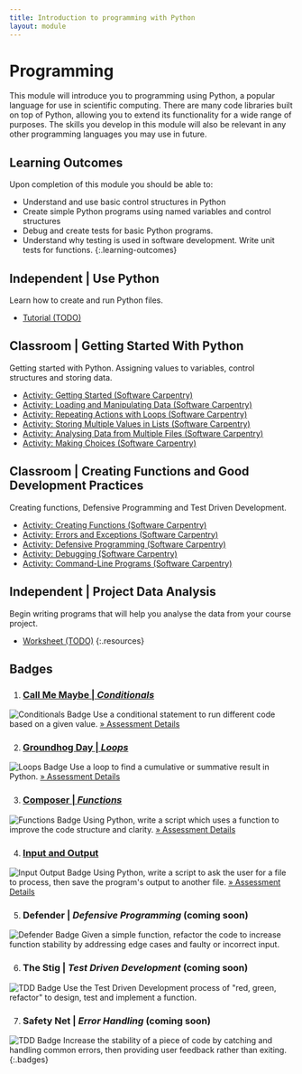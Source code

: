```yaml
---
title: Introduction to programming with Python
layout: module
---
```



# Programming

This module will introduce you to programming using Python, a popular language for use in scientific computing. There are many code libraries built on top of Python, allowing you to extend its functionality for a wide range of purposes.  The skills you develop in this module will also be relevant in any other programming languages you may use in future.


## Learning Outcomes

Upon completion of this module you should be able to:

-  Understand and use basic control structures in Python
-  Create simple Python programs using named variables and control structures
-  Debug and create tests for basic Python programs.
- Understand why testing is used in software development. Write unit tests for functions.
{:.learning-outcomes}



## Independent | Use Python


Learn how to create and run Python files.

- [Tutorial (TODO)](#)






## Classroom | Getting Started With Python

Getting started with Python. Assigning values to variables, control structures and storing data.

- [Activity: Getting Started (Software Carpentry)](http://swcarpentry.github.io/python-novice-inflammation/)
- [Activity: Loading and Manipulating Data (Software Carpentry)](http://swcarpentry.github.io/python-novice-inflammation/01-numpy/)
- [Activity: Repeating Actions with Loops (Software Carpentry)](http://swcarpentry.github.io/python-novice-inflammation/02-loop/)
- [Activity: Storing Multiple Values in Lists (Software Carpentry)](http://swcarpentry.github.io/python-novice-inflammation/03-lists/)
- [Activity: Analysing Data from Multiple Files (Software Carpentry)](http://swcarpentry.github.io/python-novice-inflammation/04-files/)
- [Activity: Making Choices (Software Carpentry)](http://swcarpentry.github.io/python-novice-inflammation/05-cond/)








## Classroom | Creating Functions and Good Development Practices

Creating functions, Defensive Programming and Test Driven Development.

- [Activity: Creating Functions (Software Carpentry)](http://swcarpentry.github.io/python-novice-inflammation/06-func/)
- [Activity: Errors and Exceptions (Software Carpentry)](http://swcarpentry.github.io/python-novice-inflammation/07-errors/)
- [Activity: Defensive Programming (Software Carpentry)](http://swcarpentry.github.io/python-novice-inflammation/08-defensive/)
- [Activity: Debugging (Software Carpentry)](http://swcarpentry.github.io/python-novice-inflammation/09-debugging/)
- [Activity: Command-Line Programs (Software Carpentry)](http://swcarpentry.github.io/python-novice-inflammation/10-cmdline/)







## Independent | Project Data Analysis

Begin writing programs that will help you analyse the data from your course project. 

- [Worksheet (TODO)](#)
{:.resources}





## Badges

1. ### [Call Me Maybe | _Conditionals_](badges/call-me-maybe.html)
  ![Conditionals Badge](badges/images/call-me-maybe.png)
  Use a conditional statement to run different code based on a given value.
  [&raquo; Assessment Details](badges/call-me-maybe.html)

2. ### [Groundhog Day | _Loops_](badges/groundhog-day.html)
  ![Loops Badge](badges/images/groundhog-day.png)
  Use a loop to find a cumulative or summative result in Python.
  [&raquo; Assessment Details](badges/groundhog-day.html)

3. ### [Composer | _Functions_](badges/composer.html)
  ![Functions Badge](badges/images/composer.png)
  Using Python, write a script which uses a function to improve the code structure and clarity.
  [&raquo; Assessment Details](badges/composer.html)

4. ### [Input and Output](badges/input-output.html)
  ![Input Output Badge](badges/images/input-output.png)
  Using Python, write a script to ask the user for a file to process, then save the program's output to another file.
  [&raquo; Assessment Details](badges/input-output.html)

5. ### Defender | _Defensive Programming_ (coming soon)
  ![Defender Badge](badges/images/defender.png) 
  Given a simple function, refactor the code to increase function stability by addressing edge cases and faulty or incorrect input.


6. ### The Stig | _Test Driven Development_ (coming soon)
  ![TDD Badge](badges/images/tdd.png)
  Use the Test Driven Development process of "red, green, refactor" to design, test and implement a function.
  

7. ### Safety Net | _Error Handling_ (coming soon)
  ![TDD Badge](badges/images/tdd.png)
  Increase the stability of a piece of code by catching and handling common errors, then providing user feedback rather than exiting.
{:.badges}



